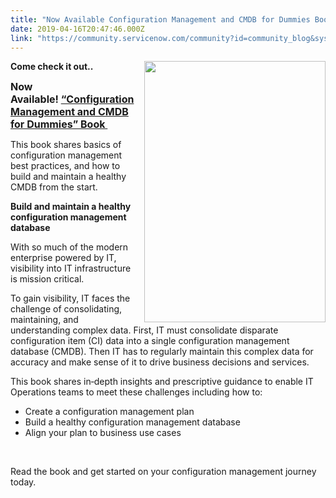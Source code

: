 ```yaml
---
title: "Now Available Configuration Management and CMDB for Dummies Book"
date: 2019-04-16T20:47:46.000Z
link: "https://community.servicenow.com/community?id=community_blog&sys_id=9c6df39edb30fb4823f4a345ca96194a"
---
```

<p><img style="float: right; margin-left: 10px;" src="https://community.servicenow.com/72cc7f1adb30fb4823f4a345ca9619a8.iix" width="290" height="418" /><strong>Come check it out.. </strong></p>
<p><span style="font-size: 12pt;"><strong>Now Available! <a title="Configuration Management and CMDB for Dummies Book " href="https://www.servicenow.com/lpebk/configuration-management-and-cmdb-for-dummies.html?referenceSoruce&#61;community" target="_blank" rel="noopener noreferrer nofollow">“Configuration Management and CMDB for Dummies” Book </a></strong></span></p>
<p>This book shares basics of configuration management best practices, and how to build and maintain a healthy CMDB from the start.</p>
<p><strong>Build and maintain a healthy configuration management database</strong></p>
<p>With so much of the modern enterprise powered by IT, visibility into IT infrastructure is mission critical.</p>
<p>To gain visibility, IT faces the challenge of consolidating, maintaining, and understanding complex data. First, IT must consolidate disparate configuration item (CI) data into a single configuration management database (CMDB). Then IT has to regularly maintain this complex data for accuracy and make sense of it to drive business decisions and services.</p>
<p>This book shares in‑depth insights and prescriptive guidance to enable IT Operations teams to meet these challenges including how to:</p>
<ul><li>Create a configuration management plan</li><li>Build a healthy configuration management database</li><li>Align your plan to business use cases</li></ul>
<p> </p>
<p>Read the book and get started on your configuration management journey today.</p>
<p> </p>